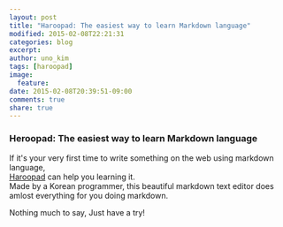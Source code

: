 ```yaml
---
layout: post
title: "Haroopad: The easiest way to learn Markdown language"
modified: 2015-02-08T22:21:31
categories: blog
excerpt:
author: uno_kim
tags: [haroopad]
image:
  feature:
date: 2015-02-08T20:39:51-09:00
comments: true
share: true
---
```


### Heroopad: The easiest way to learn Markdown language

If it's your very first time to write something on the web using markdown language,  
[Haroopad](http://pad.haroopress.com/) can help you learning it.  
Made by a Korean programmer, this beautiful markdown text editor does amlost everything for you doing markdown.

Nothing much to say, Just have a try!

